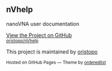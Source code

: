 nVhelp
------

nanoVNA user documentation

[View the Project on GitHub  
<small>oristopo/nVhelp</small>](https://github.com/oristopo/nVhelp)

<footer>
        
<p>This project is maintained by <a href="https://github.com/oristopo">oristopo</a></p>
        
<p><small>Hosted on GitHub Pages &mdash; Theme by <a href="https://github.com/orderedlist">orderedlist</a></small></p>
</footer>
